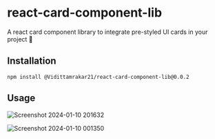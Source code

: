 # react-card-component-lib
A react card component library to integrate pre-styled UI cards in your project 🚀

## Installation
```npm install @Vidittamrakar21/react-card-component-lib@0.0.2```
## Usage

![Screenshot 2024-01-10 201632](https://github.com/Vidittamrakar21/react-card-component-lib/assets/114985411/619bd191-e5cf-41e5-8aaf-5793c64ad2a3)

![Screenshot 2024-01-10 001350](https://github.com/Vidittamrakar21/react-card-component-lib/assets/114985411/69454078-6d27-4f78-aab9-b3a97ba45de2)

